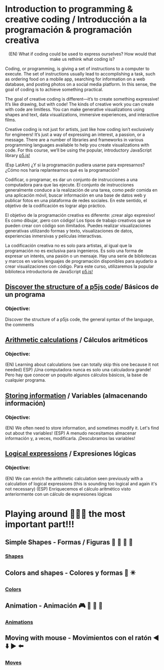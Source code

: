 # Introduction to programming & creative coding / Introducción a la programación & programación creativa

<p align="center">
(EN) What if coding could be used to express ourselves? How would that make us rethink what coding is?

Coding, or programming, is giving a set of instructions to a computer to execute. The set of instructions usually lead to accomplishing a task, such as ordering food on a mobile app, searching for information on a web database, and posting photos on a social media platform. In this sense, the goal of coding is to achieve something practical.

The goal of creative coding is different—it’s to create something expressive! It’s like drawing, but with code! The kinds of creative work you can create with code are limitless. You can make generative visualizations using shapes and text, data visualizations, immersive experiences, and interactive films.

Creative coding is not just for artists, just like how coding isn’t exclusively for engineers! It’s just a way of expressing an interest, a passion, or a message. There are a number of libraries and frameworks in various programming languages available to help you create visualizations with code. For this course, we’ll be using the popular, introductory JavaScript library [p5.js!](https://p5js.org/)


(Esp LatAm)
¿Y si la programación pudiera usarse para expresarnos? ¿Cómo nos haría replantearnos qué es la programación?

Codificar, o programar, es dar un conjunto de instrucciones a una computadora para que las ejecute. El conjunto de instrucciones generalmente conduce a la realización de una tarea, como pedir comida en una aplicación móvil, buscar información en una base de datos web y publicar fotos en una plataforma de redes sociales. En este sentido, el objetivo de la codificación es lograr algo práctico.

El objetivo de la programación creativa es diferente: ¡crear algo expresivo! Es como dibujar, ¡pero con código! Los tipos de trabajo creativos que se pueden crear con código son ilimitados. Puedes realizar visualizaciones generativas utilizando formas y texto, visualizaciones de datos, experiencias inmersivas y películas interactivas.

La codificación creativa no es solo para artistas, al igual que la programación no es exclusiva para ingenieros. Es solo una forma de expresar un interés, una pasión o un mensaje. Hay una serie de bibliotecas y marcos en varios lenguajes de programación disponibles para ayudarlo a crear visualizaciones con código. Para este curso, utilizaremos la popular biblioteca introductoria de JavaScript [p5.js!](https://p5js.org/)

</p>

## [Discover the structure of a p5js code](https://editor.p5js.org/yadlra/sketches/JA5Eycait)/ Básicos de un programa 

### Objective: 
Discover the structure of a p5js code, the general syntax of the language, the comments


## [Arithmetic calculations](https://editor.p5js.org/yadlra/sketches/etPTDNDww) / Cálculos aritméticos 

### Objective: 
(EN) Learning about calculations (we can totally skip this one because it not needed) 
ESP) ¡Una computadora nunca es solo una calculadora grande! Pero hay que conocer un poquito algunos cálculos básicos, la base de cualquier programa.


## [Storing information](https://editor.p5js.org/yadlra/sketches/jAXljfqRW) / Variables (almacenando información)

### Objective: 
(EN) We often need to store information, and sometimes modify it. Let's find out about the variables! 
(ESP) A menudo necesitamos almacenar información y, a veces, modificarla. ¡Descubramos las variables!


## [Logical expressions](https://editor.p5js.org/yadlra/sketches/jwXGP2uVi) / Expresiones lógicas

### Objective:
(EN) We can enrich the arithmetic calculation seen previously with a calculation of logical expressions (this is sounding too logical and again it's not necessary)
(ESP) Enriquecemos el cálculo aritmético visto anteriormente con un cálculo de expresiones lógicas



# Playing around 👾👾👾 the most important part!!!

## Simple Shapes -  Formas / Figuras 🔵 🔶 🔺 🔳

### [Shapes](https://editor.p5js.org/yadlra/sketches/TxZE9D6Kx)
 

##  Colors and shapes -  Colores y formas 🌈 ✴️

### [Colors](https://editor.p5js.org/yadlra/sketches/bTgVBgh4O)  


##  Animation -  Animación 🎮 🎴 🎲 🎯

### [Animations](https://editor.p5js.org/yadlra/sketches/eivRCOIIF)   


##  Moving with mouse -  Movimientos con el ratón ◀️ ⬇️ ▶️ ⬅️ 

### [Moves](https://editor.p5js.org/yadlra/sketches/cGaenLC8)     





